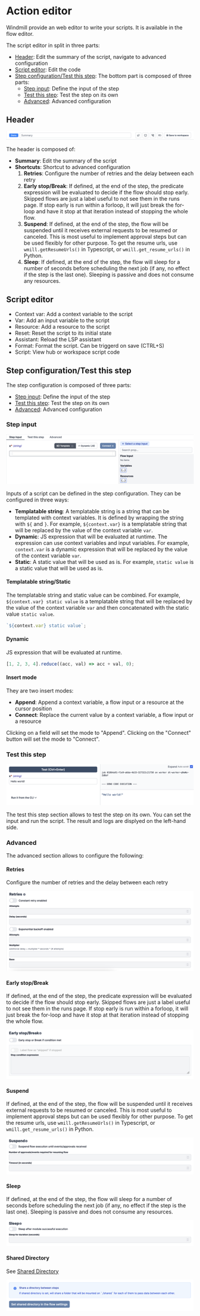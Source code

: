 # Action editor

Windmill provide an web editor to write your scripts. It is available in the flow editor.

The script editor in split in three parts:

- [Header](#header): Edit the summary of the script, navigate to advanced configuration
- [Script editor](#script-editor): Edit the code
- [Step configuration/Test this step](#step-configurationtest-this-step): The bottom part is composed of three parts:
  - [Step input](#step-input): Define the input of the step
  - [Test this step](#test-this-step): Test the step on its own
  - [Advanced](#advanced): Advanced configuration

## Header

![Action editor header](../assets/flows/flow_action_editor_header.png)

The header is composed of:

- **Summary**: Edit the summary of the script
- **Shortcuts**: Shortcut to advanced configuration
  1. **Retries**: Configure the number of retries and the delay between each retry
  2. **Early stop/Break**: If defined, at the end of the step, the predicate expression will be evaluated to decide if the flow should stop early. Skipped flows are just a label useful to not see them in the runs page. If stop early is run within a forloop, it will just break the for-loop and have it stop at that iteration instead of stopping the whole flow.
  3. **Suspend**: If defined, at the end of the step, the flow will be suspended until it receives external requests to be resumed or canceled. This is most useful to implement approval steps but can be used flexibly for other purpose. To get the resume urls, use `wmill.getResumeUrls()` in Typescript, or `wmill.get_resume_urls()` in Python.
  4. **Sleep**: If defined, at the end of the step, the flow will sleep for a number of seconds before scheduling the next job (if any, no effect if the step is the last one). Sleeping is passive and does not consume any resources.

## Script editor

- Context var: Add a context variable to the script
- Var: Add an input variable to the script
- Resource: Add a resource to the script
- Reset: Reset the script to its initial state
- Assistant: Reload the LSP assistant
- Format: Format the script. Can be triggerd on save (CTRL+S)
- Script: View hub or workspace script code

## Step configuration/Test this step

The step configuration is composed of three parts:

- [Step input](#step-input): Define the input of the step
- [Test this step](#test-this-step): Test the step on its own
- [Advanced](#advanced): Advanced configuration

### Step input

![Step input](../assets/flows/flow_step_input.png)

Inputs of a script can be defined in the step configuration. They can be configured in three ways:

- **Templatable string**: A templatable string is a string that can be templated with context variables. It is defined by wrapping the string with `${` and `}`. For example, `${context.var}` is a templatable string that will be replaced by the value of the context variable `var`.
- **Dynamic**: JS expression that will be evaluated at runtime. The expression can use context variables and input variables. For example, `context.var` is a dynamic expression that will be replaced by the value of the context variable `var`.
- **Static**: A static value that will be used as is. For example, `static value` is a static value that will be used as is.

#### Templatable string/Static

The templatable string and static value can be combined. For example, `${context.var} static value` is a templatable string that will be replaced by the value of the context variable `var` and then concatenated with the static value `static value`.

```js
`${context.var} static value`;
```

#### Dynamic

JS expression that will be evaluated at runtime.

```js
[1, 2, 3, 4].reduce((acc, val) => acc + val, 0);
```

#### Insert mode

They are two insert modes:

- **Append**: Append a context variable, a flow input or a resource at the cursor position
- **Connect**: Replace the current value by a context variable, a flow input or a resource

Clicking on a field will set the mode to "Append". Clicking on the "Connect" button will set the mode to "Connect".

### Test this step

![Test this step](../assets/flows/flow_test_this_step.png)

The test this step section allows to test the step on its own. You can set the input and run the script.
The result and logs are displyed on the left-hand side.

### Advanced

The advanced section allows to configure the following:

#### Retries

Configure the number of retries and the delay between each retry

![Retries](../assets/flows/flow_retries.png)

#### Early stop/Break

If defined, at the end of the step, the predicate expression will be evaluated to decide if the flow should stop early. Skipped flows are just a label useful to not see them in the runs page. If stop early is run within a forloop, it will just break the for-loop and have it stop at that iteration instead of stopping the whole flow.

![Early stop](../assets/flows/flow_early_stop.png)

#### Suspend

If defined, at the end of the step, the flow will be suspended until it receives external requests to be resumed or canceled. This is most useful to implement approval steps but can be used flexibly for other purpose. To get the resume urls, use `wmill.getResumeUrls()` in Typescript, or `wmill.get_resume_urls()` in Python.

![Suspend](../assets/flows/flow_suspend.png)

#### Sleep

If defined, at the end of the step, the flow will sleep for a number of seconds before scheduling the next job (if any, no effect if the step is the last one). Sleeping is passive and does not consume any resources.

![Sleep](../assets/flows/flow_sleep.png)

#### Shared Directory

See [Shared Directory](./3_flow_settings.md#shared-directory)

![Shared Directory](../assets/flows/flow_shared_directory.png)
